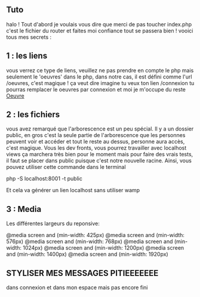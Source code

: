## Tuto 
halo ! 
Tout d'abord je voulais vous dire que merci de pas toucher index.php c'est le fichier du router et faites moi confiance tout se passera bien !
vooici tous mes secrets : 
## 1 : les liens
vous verrez ce type de liens, veuillez ne pas prendre en compte le php mais seulement le 'oeuvres' dans le php, dans notre cas, il est défini comme l'url /oeuvres, c'est magique ! ça veut dire imagine tu veux ton lien /connexion tu pourras remplacer le oeuvres par connexion et moi je m'occupe du reste
<a href="<?= $router->generate('oeuvres')?>">Oeuvre </a><br>


## 2 : les fichiers

vous avez remarqué que l'arborescence est un peu spécial. Il y a un dossier public, en gros c'est la seule partie de l'arborescence que les personnes peuvent voir et accéder et tout le reste au dessus, personne aura accès, c'est magique. Vous les dev fronts, vous pourrez travailler avec localhost views ça marchera très bien pour le moment
mais pour faire des vrais tests, il faut se placer dans public puisque c'est notre nouvelle racine. Ainsi, vous pouvez utiliser cette commande dans le terminal

php -S localhost:8001 -t public

Et cela va générer un lien localhost sans utiliser wamp

## 3 : Media

Les différentes largeurs du reponsive:

@media screen and (min-width: 425px)
@media screen and (min-width: 576px)
@media screen and (min-width: 768px) 
@media screen and (min-width: 1024px)
@media screen and (min-width: 1200px)
@media screen and (min-width: 1400px)
@media screen and (min-width: 1920px)




## STYLISER MES MESSAGES PITIEEEEEEE
dans connexion
et dans mon espace mais pas encore fini 